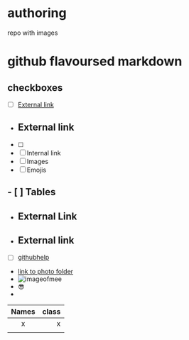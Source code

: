 # authoring
repo with images 
# github flavoursed markdown
## checkboxes
- [ ] [External link](#External_Link) 






- ## <a name="External_Link">External link</a> 
- [ ] 
- [ ] Internal link
- [ ] Images
- [ ] Emojis
## - [ ] Tables

- ## External Link





- ## <a name="External_Link">External link</a> 





- [ ] [githubhelp](https://support.github.com/)

- [link to photo folder](https://github.com/Laurazig/authoring/tree/main/Pictures)
- ![imageofmee](https://github.com/Laurazig/authoring/blob/main/Pictures/me.jpeg)
- :sunglasses:
- 
| Names | class |
|:-----:|------:|
|   x   |    x  |
|     |     |
